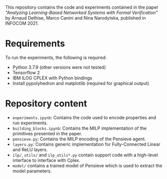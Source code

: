 This repository contains the code and experiments contained in the paper *"Analyzing Learning-Based Networked Systems with Formal Verification"* by Arnaud Dethise, Marco Canini and Nina Narodytska, published in INFOCOM 2021.

# Requirements

To run the experiments, the following is required:

- Python 3.7.9 (other versions were not tested)
- Tensorflow 2
- IBM ILOG CPLEX with Python bindings
- Install pypolyhedron and matplotlib (required for graphical output)

# Repository content

- `experiments.ipynb`: Contains the code used to encode properties and run experiments.
- `building_blocks.ipynb`: Contains the MILP implementation of the primitives presented in the paper.
- `pensieve.py`: Contains the MILP encoding of the Pensieve agent.
- `layers.py`: Contains generic implementation for Fully-Connected Linear and ReLU layers.
- `ilp/`, `utils/` and `ilp_utils*.py` contain support code with a high-level interface to interface with Cplex.
- `model/` contains a trained model of Pensieve which is used to extract the model parameters.
